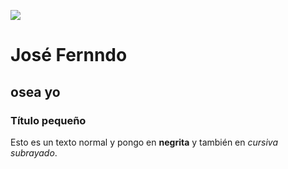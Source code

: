 ![](https://scontent-mad1-1.cdninstagram.com/vp/079e11c27e5f114563d4118ecefa6c4c/5D82810A/t51.2885-19/s150x150/44550056_286788538618176_6599001376657768448_n.jpg?_nc_ht=scontent-mad1-1.cdninstagram.com)


# José Fernndo 

## osea yo

### Título pequeño

Esto es un texto normal y pongo en **negrita** y también en *cursiva* _subrayado_.
